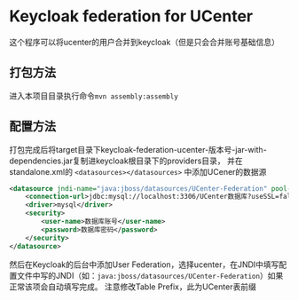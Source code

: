 # Keycloak federation for UCenter
这个程序可以将ucenter的用户合并到keycloak（但是只会合并账号基础信息）

## 打包方法
进入本项目目录执行命令```mvn assembly:assembly```

## 配置方法
打包完成后将target目录下keycloak-federation-ucenter-版本号-jar-with-dependencies.jar复制进keycloak根目录下的providers目录，
并在standalone.xml的 ```<datasources></datasources>``` 中添加UCener的数据源
```xml
<datasource jndi-name="java:jboss/datasources/UCenter-Federation" pool-name="UCenter-Federation" enabled="true" use-java-context="true" jta="false">
    <connection-url>jdbc:mysql://localhost:3306/UCenter数据库?useSSL=false&amp;serverTimezone=GMT%2B8&amp;characterEncoding=UTF-8</connection-url>
    <driver>mysql</driver>
    <security>
        <user-name>数据库账号</user-name>
        <password>数据库密码</password>
    </security>
</datasource>
```

然后在Keycloak的后台中添加User Federation，选择ucenter，在JNDI中填写配置文件中写的JNDI（如：```java:jboss/datasources/UCenter-Federation```）如果正常该项会自动填写完成。
注意修改Table Prefix，此为UCenter表前缀